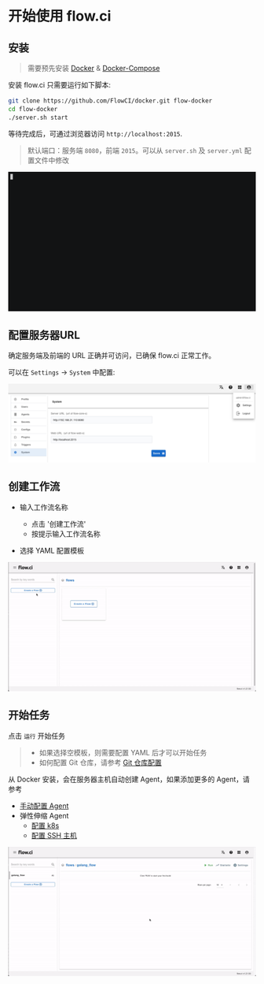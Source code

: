 # 开始使用 flow.ci

## 安装

> 需要预先安装 [Docker](https://docs.docker.com/install/) & [Docker-Compose](https://docs.docker.com/compose/install/)

安装 flow.ci 只需要运行如下脚本:

```bash
git clone https://github.com/FlowCI/docker.git flow-docker
cd flow-docker
./server.sh start
```

等待完成后，可通过浏览器访问 `http://localhost:2015`.

>  默认端口：服务端 `8080`，前端 `2015`。可以从 `server.sh` 及 `server.yml` 配置文件中修改

![start_server](../../images/start_server.gif)


## 配置服务器URL

确定服务端及前端的 URL 正确并可访问，已确保 flow.ci 正常工作。

可以在 `Settings` -> `System` 中配置:

![config_url](../../images/config_server_url.png)


## 创建工作流

- 输入工作流名称
  - 点击 '创建工作流'
  - 按提示输入工作流名称
  
- 选择 YAML 配置模板

![create_flow](../../images/create_flow.gif)

## 开始任务

点击 `运行` 开始任务

> - 如果选择空模板，则需要配置 YAML 后才可以开始任务
> - 如何配置 Git 仓库，请参考 [Git 仓库配置](/cn/git/index.md)

从 Docker 安装，会在服务器主机自动创建 Agent，如果添加更多的 Agent，请参考
  * [手动配置 Agent](cn/agents/manual) 
  * 弹性伸缩 Agent
    - [配置 k8s](cn/agents/k8s_host)
    - [配置 SSH 主机](cn/agents/ssh_host)

![start_job](../../images/start_job.gif)